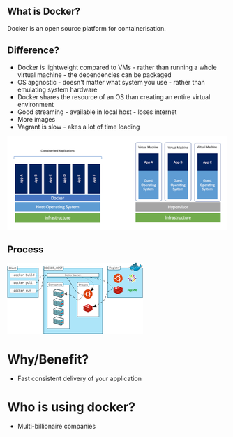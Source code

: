 ## What is Docker?
Docker is an open source platform for containerisation.



## Difference?
- Docker is lightweight compared to VMs - rather than running a whole virtual machine - the dependencies can be packaged
- OS apgnostic - doesn't matter what system you use - rather than emulating system hardware
- Docker shares the resource of an OS than creating an entire virtual environment
- Good streaming - available in local host - loses internet 
- More images
- Vagrant is slow - akes a lot of time loading

![vms and docker](images/vms_docker.png)

## Process
![docker process](images/docker_process.png)

# Why/Benefit?
- Fast consistent delivery of your application 


# Who is using docker?
- Multi-billionaire companies 
